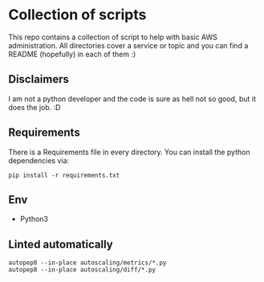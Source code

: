 # Collection of scripts

This repo contains a collection of script to help with basic AWS administration.
All directories cover a service or topic and you can find a README (hopefully)
in each of them :)

## Disclaimers

I am not a python developer and the code is sure as hell not so good, but it
does the job. :D

## Requirements

There is a Requirements file in every directory.
You can install the python dependencies via:

    pip install -r requirements.txt

## Env

- Python3

## Linted automatically

    autopep8 --in-place autoscaling/metrics/*.py
    autopep8 --in-place autoscaling/diff/*.py
